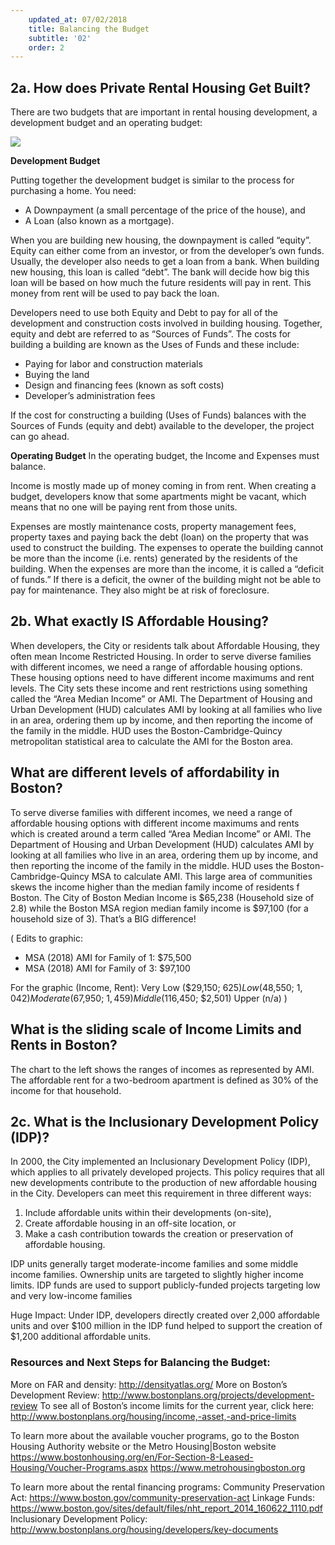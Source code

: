 ```yaml
---
    updated_at: 07/02/2018
    title: Balancing the Budget
    subtitle: '02'
    order: 2
---
```


## 2a. How does Private Rental Housing Get Built?

There are two budgets that are important in rental housing development, a development budget and an operating budget:


![](/housingilab/images/budget-scale.jpeg)

**Development Budget**

Putting together the development budget is similar to the process for purchasing a home. You need:
  - A Downpayment (a small percentage of the price of the house), and
  - A Loan (also known as a mortgage).

When you are building new housing, the downpayment is called “equity”. Equity can either come from an investor, or from the developer’s own funds. Usually, the developer also needs to get a loan from a bank. When building new housing, this loan is called “debt”. The bank will decide how big this loan will be based on how much the future residents will pay in rent. This money from rent will be used to pay back the loan.

Developers need to use both Equity and Debt to pay for all of the development and construction costs involved in building housing. Together, equity and debt are referred to as “Sources of Funds”.
The costs for building a building are known as the Uses of Funds and these include:

  - Paying for labor and construction materials
  - Buying the land
  - Design and financing fees (known as soft costs)
  - Developer’s administration fees

If the cost for constructing a building (Uses of Funds) balances with the Sources of Funds (equity and debt) available to the developer, the project can go ahead.

**Operating Budget**
In the operating budget, the Income and Expenses must balance.

Income is mostly made up of money coming in from rent. When creating a budget, developers know that some apartments might be vacant, which means that no one will be paying rent from those units.

Expenses are mostly maintenance costs, property management fees, property taxes and paying back the debt (loan) on the property that was used to construct the building. The expenses to operate the building cannot be more than the income (i.e. rents) generated by the residents of the building. When the expenses are more than the income, it is called a “deficit of funds.” If there is a deficit, the owner of the building might not be able to pay for maintenance. They also might be at risk of foreclosure.



## 2b. What exactly IS Affordable Housing?

When developers, the City or residents talk about Affordable Housing, they often mean Income Restricted Housing. In order to serve diverse families with different incomes, we need a range of affordable housing options. These housing options need to have different income maximums and rent levels. The City sets these income and rent restrictions using something called the “Area Median Income” or AMI. The Department of Housing and Urban Development (HUD) calculates AMI by looking at all families who live in an area, ordering them up by income, and then reporting the income of the family in the middle. HUD uses the Boston-Cambridge-Quincy metropolitan statistical area to calculate the AMI for the Boston area.

## What are different levels of affordability in Boston?

To serve diverse families with different incomes, we need a range of affordable housing options with different income maximums and rents which is created around a term called “Area Median Income” or AMI.  The Department of Housing and Urban Development (HUD) calculates AMI by looking at all families who live in an area, ordering them up by income, and then reporting the income of the family in the middle.  HUD uses the Boston-Cambridge-Quincy MSA to calculate AMI. This large area of communities skews the income higher than the median family income of residents f Boston. The City of Boston Median Income is $65,238 (Household size of 2.8) while the Boston MSA region median family income is $97,100 (for a household size of 3). That’s a BIG difference!



(
Edits to graphic:
- MSA (2018) AMI for Family of 1: $75,500
- MSA (2018) AMI for Family of 3: $97,100

For the graphic (Income, Rent):
Very Low ($29,150; $625)
Low ($48,550; $1,042)
Moderate ($67,950; $1,459)
Middle ($116,450; $2,501)
Upper (n/a)
)


## What is the sliding scale of Income Limits and Rents in Boston?

The chart to the left shows the ranges of incomes as represented by AMI. The affordable rent for a two-bedroom apartment is defined as 30% of the income for that household.


## 2c. What is the Inclusionary Development Policy (IDP)?

In 2000, the City implemented an Inclusionary Development Policy (IDP), which applies to all privately developed projects. This policy requires that all new developments contribute to the production of new affordable housing in the City. Developers can meet this requirement in three different ways:

1. Include affordable units within their developments (on-site),
2. Create affordable housing in an off-site location, or
3. Make a cash contribution towards the creation or preservation of affordable housing.



IDP units generally target moderate-income families and some middle income families. Ownership units are targeted to slightly higher income limits. IDP funds are used to support publicly-funded projects targeting low and very low-income families


Huge Impact: Under IDP, developers directly created over 2,000 affordable units and over $100 million in the IDP fund helped to support the creation of $1,200 additional affordable units.

### Resources and Next Steps for Balancing the Budget:

More on FAR and density: http://densityatlas.org/
More on Boston’s Development Review: http://www.bostonplans.org/projects/development-review
To see all of Boston’s income limits for the current year, click here: http://www.bostonplans.org/housing/income,-asset,-and-price-limits

To learn more about the available voucher programs, go to the Boston Housing Authority website or the Metro Housing|Boston website
https://www.bostonhousing.org/en/For-Section-8-Leased-Housing/Voucher-Programs.aspx
https://www.metrohousingboston.org

To learn more about the rental financing programs:
Community Preservation Act: https://www.boston.gov/community-preservation-act
Linkage Funds: https://www.boston.gov/sites/default/files/nht_report_2014_160622_1110.pdf
Inclusionary Development Policy: http://www.bostonplans.org/housing/developers/key-documents
